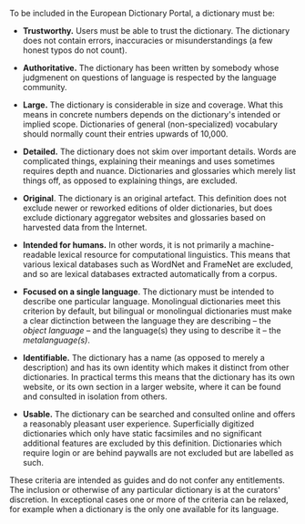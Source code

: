 To be included in the European Dictionary Portal, a dictionary must be:

- **Trustworthy.** Users must be able to trust the dictionary. The dictionary does not contain errors, inaccuracies or misunderstandings (a few honest typos do not count).

- **Authoritative.** The dictionary has been written by somebody whose judgmenent on questions of language is respected by the language community.
	
- **Large.** The dictionary is considerable in size and coverage. What this means in concrete numbers depends on the dictionary's intended or implied scope. Dictionaries of general (non-specialized) vocabulary should normally count their entries upwards of 10,000.
	
- **Detailed.** The dictionary does not skim over important details. Words are complicated things, explaining their meanings and uses sometimes requires depth and nuance. Dictionaries and glossaries which merely list things off, as opposed to explaining things, are excluded.
	
- **Original**. The dictionary is an original artefact. This definition does not exclude newer or reworked editions of older dictionaries, but does exclude dictionary aggregator websites and glossaries based on harvested data from the Internet.
	
- **Intended for humans.** In other words, it is not primarily a machine-readable lexical resource for computational linguistics. This means that various lexical databases such as WordNet and FrameNet are excluded, and so are lexical databases extracted automatically from a corpus.

- **Focused on a single language**. The dictionary must be intended to describe one particular language. Monolingual dictionaries meet this criterion by default, but bilingual or monolingual dictionaries must make a clear dictinction between the language they are describing &ndash; the *object language* &ndash; and the language(s) they using to describe it &ndash; the *metalanguage(s)*.
	
- **Identifiable.** The dictionary has a name (as opposed to merely a description) and has its own identity which makes it distinct from other dictionaries. In practical terms this means that the dictionary has its own website, or its own section in a larger website, where it can be found and consulted in isolation from others.
	 
- **Usable.** The dictionary can be searched and consulted online and offers a reasonably pleasant user experience. Superficially digitized dictionaries which only have static facsimiles and no significant additional features are excluded by this definition. Dictionaries which require login or are behind paywalls are not excluded but are labelled as such.
	
These criteria are intended as guides and do not confer any entitlements. The inclusion or otherwise of any particular dictionary is at the curators' discretion. In exceptional cases one or more of the criteria can be relaxed, for example when a dictionary is the only one available for its language.

